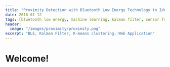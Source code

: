 ```yaml
---
title: "Proximity Detection with Bluetooth Low Energy Technology to Identify Seated People"
date: 2018-01-12
tags: [bluetooth low energy, machine learning, kalman filter, sensor fusion, web application]
header:
  image: "/images/proximity/proximity.png"
excerpt: "BLE, Kalman Filter, K-means clustering, Web Application"
---
```


# Welcome!